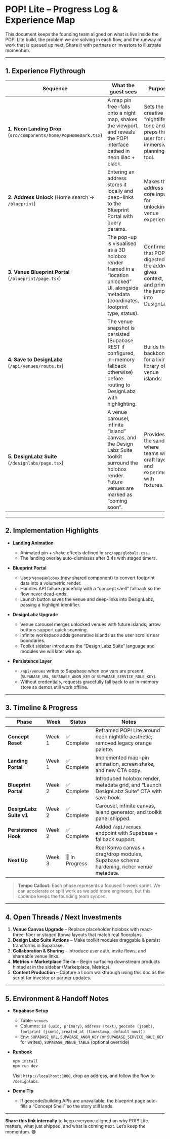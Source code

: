 # POP! Lite – Progress Log & Experience Map

This document keeps the founding team aligned on what is live inside the POP! Lite build, the problem we are solving in each flow, and the runway of work that is queued up next. Share it with partners or investors to illustrate momentum.

---

## 1. Experience Flythrough

| Sequence | What the guest sees | Purpose |
| --- | --- | --- |
| **1. Neon Landing Drop** (`src/components/home/PopHomeDark.tsx`) | A map pin free-falls onto a night map, shakes the viewport, and reveals the POP! interface bathed in neon lilac + black. | Sets the creative “nightlife” tone and preps the user for an immersive planning tool. |
| **2. Address Unlock** (Home search → `/blueprint`) | Entering an address stores it locally and deep-links to the Blueprint Portal with query params. | Makes the address the core input for unlocking a venue experience. |
| **3. Venue Blueprint Portal** (`/blueprint/page.tsx`) | The pop-up is visualised as a 3D holobox render framed in a “location unlocked” UI, alongside metadata (coordinates, footprint type, status). | Confirms that POP! digested the address, gives context, and primes the jump into DesignLabz. |
| **4. Save to DesignLabz** (`/api/venues/route.ts`) | The venue snapshot is persisted (Supabase REST if configured, in-memory fallback otherwise) before routing to DesignLabz with highlighting. | Builds the backbone for a living library of venue islands. |
| **5. DesignLabz Suite** (`/designlabs/page.tsx`) | A venue carousel, infinite “island” canvas, and the Design Labz Suite toolkit surround the holobox render. Future venues are marked as “coming soon”. | Provides the sandbox where teams will craft layouts and experiment with fixtures. |

---

## 2. Implementation Highlights

- **Landing Animation**
  - Animated pin + shake effects defined in `src/app/globals.css`.
  - The landing overlay auto-dismisses after 3.4s with staged timers.

- **Blueprint Portal**
  - Uses `VenueHolobox` (new shared component) to convert footprint data into a volumetric render.
  - Handles API failure gracefully with a “concept shell” fallback so the flow never dead-ends.
  - Launch button saves the venue and deep-links into DesignLabz, passing a highlight identifier.

- **DesignLabz Upgrade**
  - Venue carousel merges unlocked venues with future islands; arrow buttons support quick scanning.
  - Infinite workspace adds generative islands as the user scrolls near boundaries.
  - Toolkit sidebar introduces the “Design Labz Suite” language and modules we will later wire up.

- **Persistence Layer**
  - `/api/venues` writes to Supabase when env vars are present (`SUPABASE_URL`, `SUPABASE_ANON_KEY` or `SUPABASE_SERVICE_ROLE_KEY`).  
  - Without credentials, requests gracefully fall back to an in-memory store so demos still work offline.

---

## 3. Timeline & Progress

| Phase | Week | Status | Notes |
| --- | --- | --- | --- |
| **Concept Reset** | Week 1 | ✅ Complete | Reframed POP! Lite around neon nightlife aesthetic; removed legacy orange palette. |
| **Landing Portal** | Week 1 | ✅ Complete | Implemented map-pin animation, screen shake, and new CTA copy. |
| **Blueprint Portal** | Week 2 | ✅ Complete | Introduced holobox render, metadata grid, and “Launch DesignLabz Suite” CTA with save hook. |
| **DesignLabz Suite v1** | Week 2 | ✅ Complete | Carousel, infinite canvas, island generator, and toolkit panel shipped. |
| **Persistence Hook** | Week 2 | ✅ Complete | Added `/api/venues` endpoint with Supabase + fallback support. |
| **Next Up** | Week 3 | 🚧 In Progress | Real Konva canvas + drag/drop modules, Supabase schema hardening, richer venue metadata. |

> **Tempo Callout:** Each phase represents a focused 1-week sprint. We can accelerate or split work as we add more engineers, but this cadence keeps the founding team synced.

---

## 4. Open Threads / Next Investments

1. **Venue Canvas Upgrade** – Replace placeholder holobox with react-three-fiber or staged Konva layouts that match real floorplans.  
2. **Design Labz Suite Actions** – Make toolkit modules draggable & persist transforms in Supabase.  
3. **Collaboration & Sharing** – Introduce user auth, invite flows, and shareable venue links.  
4. **Metrics + Marketplace Tie-In** – Begin surfacing downstream products hinted at in the sidebar (Marketplace, Metrics).  
5. **Content Production** – Capture a Loom walkthrough using this doc as the script for investor or partner updates.

---

## 5. Environment & Handoff Notes

- **Supabase Setup**
  - Table: `venues`
  - Columns: `id (uuid, primary)`, `address (text)`, `geocode (jsonb)`, `footprint (jsonb)`, `created_at (timestamp, default now())`
  - Env: `SUPABASE_URL`, `SUPABASE_ANON_KEY` (or `SUPABASE_SERVICE_ROLE_KEY` for writes), `SUPABASE_VENUE_TABLE` (optional override)

- **Runbook**
  ```bash
  npm install
  npm run dev
  ```
  Visit `http://localhost:3000`, drop an address, and follow the flow to `/designlabs`.

- **Demo Tip**
  - If geocode/building APIs are unavailable, the blueprint page auto-fills a “Concept Shell” so the story still lands.

---

**Share this link internally** to keep everyone aligned on why POP! Lite matters, what just shipped, and what is coming next. Let’s keep the momentum. 🟣
